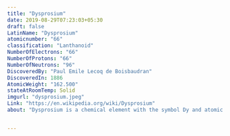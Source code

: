 ```yaml
---
title: "Dysprosium"
date: 2019-08-29T07:23:03+05:30
draft: false
LatinName: "Dysprosium"
atomicnumber: "66"
classification: "Lanthanoid"
NumberOfElectrons: "66"
NumberOfProtons: "66"
NumberOfNeutrons: "96" 
DiscoveredBy: "Paul Emile Lecoq de Boisbaudran" 
DiscoveredIn: 1886
AtomicWeight: "162.500"
stateAtRoomTemp: Solid
imgurl: "dysprosium.jpeg"
Link: "https://en.wikipedia.org/wiki/Dysprosium"
about: "Dysprosium is a chemical element with the symbol Dy and atomic number 66. It is a rare earth element with a metallic silver luster. Dysprosium is never found in nature as a free element, though it is found in various minerals, such as xenotime. Naturally occurring dysprosium is composed of seven isotopes, the most abundant of which is 164Dy."


---
```


